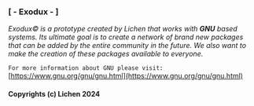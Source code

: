 ### [ - Exodux - ]
*Exodux© is a prototype created by Lichen that works with **GNU** based systems.
Its ultimate goal is to create a network of brand new packages that can be added by the entire community in the future. We also want to make the creation of these packages available to everyone.*

`For more information about GNU please visit:` [https://www.gnu.org/gnu/gnu.html](https://www.gnu.org/gnu/gnu.html)

#### Copyrights (c) Lichen 2024 


